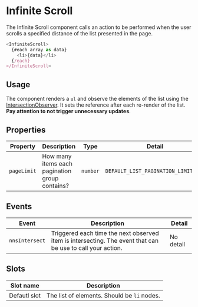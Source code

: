 # Infinite Scroll

The Infinite Scroll component calls an action to be performed when the user scrolls a specified distance of the list presented in the page.

```javascript
<InfiniteScroll>
  {#each array as data}
    <li>{data}</li>
  {/each}
</InfiniteScroll>
```

## Usage

The component renders a `ul` and observe the elements of the list using the [IntersectionObserver](https://developer.mozilla.org/fr/docs/Web/API/Intersection_Observer_API).
It sets the reference after each re-render of the list. **Pay attention to not trigger unnecessary updates**.

## Properties

| Property    | Description                                    | Type     | Detail                              |
|-------------|------------------------------------------------|----------|-------------------------------------|
| `pageLimit` | How many items each pagination group contains? | `number` | `DEFAULT_LIST_PAGINATION_LIMIT=100` |

## Events

| Event          | Description                                                                                                | Detail    |
|----------------|------------------------------------------------------------------------------------------------------------|-----------|
| `nnsIntersect` | Triggered each time the next observed item is intersecting. The event that can be use to call your action. | No detail |

## Slots

| Slot name     | Description                                 |
| ------------- |---------------------------------------------|
| Defautl slot  | The list of elements. Should be `li` nodes. |
